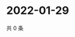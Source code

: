 # 2022-01-29

共 0 条

<!-- BEGIN WEIBO -->
<!-- 最后更新时间 Sat Jan 29 2022 04:09:15 GMT+0800 (China Standard Time) -->

<!-- END WEIBO -->
